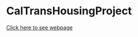 # CalTransHousingProject

[Click here to see webpage](https://elsasheppard.github.io/CalTransHousingProject/)
